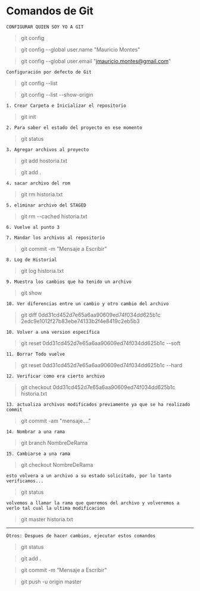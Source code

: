 
# Comandos de Git

`CONFIGURAR QUIEN SOY YO A GIT`
> git config

> git config --global user.name "Mauricio Montes"

> git config --global user.email "jmauricio.montes@gmail.com"


`Configuración por defecto de Git`
> git config --list

> git config --list --show-origin

`1. Crear Carpeta e Inicializar el repositorio`
> git init

`2. Para saber el estado del proyecto en ese momento`
> git status

`3. Agregar archivos al proyecto  `
> git add hostoria.txt

> git add .

`4. sacar archivo del rom`
> git rm historia.txt

`5. eliminar archivo del STAGED`
> git rm --cached historia.txt


`6. Vuelve al punto 3`


`7. Mandar los archivos al repositorio`
> git commit -m "Mensaje a Escribir"


`8. Log de Historial`
> git log historia.txt

`9. Muestra los cambios que ha tenido un archivo`
> git show

`10. Ver diferencias entre un cambio y otro cambio del archivo`
> git diff 0dd31cd452d7e65a6aa90609ed74f034dd625b1c 2edc9e1012f27b83ebe74133b2f4e8419c2eb5b3

`10. Volver a una version específica`
> git reset 0dd31cd452d7e65a6aa90609ed74f034dd625b1c --soft

`11. Borrar Todo vuelve `
> git reset 0dd31cd452d7e65a6aa90609ed74f034dd625b1c --hard

`12. Verificar como era cierto archivo`
> git checkout 0dd31cd452d7e65a6aa90609ed74f034dd625b1c historia.txt

`13. actualiza archivos modificados previamente ya que se ha realizado commit`
> git commit -am "mensaje...."

`14. Nombrar a una rama`
> git branch NombreDeRama

`15. Cambiarse a una rama`
> git checkout NombreDeRama




`esto volvera a un archivo a su estado solicitado, por lo tanto verificamos...`
> git status 

`volvemos a llamar la rama que queremos del archivo y volveremos a verlo tal cual la ultima modificacion`
> git master historia.txt









-----------



`Otros: Despues de hacer cambios, ejecutar estos comandos`



> git status

> git add .

> git commit -m "Mensaje a Escribir"

> git push -u origin master


